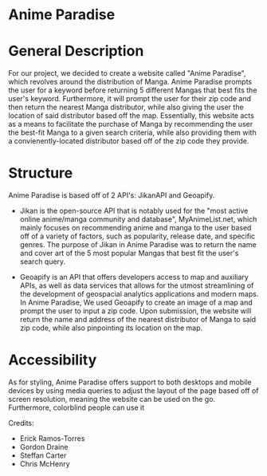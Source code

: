 # Anime Paradise

# General Description
For our project, we decided to create a website called "Anime Paradise", which revolves around the distribution of Manga. Anime Paradise prompts the user for a keyword before returning 5 different Mangas that best fits the user's keyword. Furthermore, it will prompt the user for their zip code and then return the nearest Manga distributor, while also giving the user the location of said distributor based off the map. Essentially, this website acts as a means to facilitate the purchase of Manga by recommending the user the best-fit Manga to a given search criteria, while also providing them with a convienently-located distributor based off of the zip code they provide.

# Structure
Anime Paradise is based off of 2 API's: JikanAPI and Geoapify.
- Jikan is the open-source API that is notably used for the "most active online anime/manga community and database", MyAnimeList.net, which mainly focuses on recommending anime and manga to the user based off of a variety of factors, such as popularity, release date, and specific genres. The purpose of Jikan in Anime Paradise was to return the name and cover art of the 5 most popular Mangas that best fit the user's search query.

- Geoapify is an API that offers developers access to map and auxiliary APIs, as well as data services that allows for the utmost streamlining of the development of geospacial analytics applications and modern maps. In Anime Paradise, We used Geoapify to create an image of a map and prompt the user to input a zip code. Upon submission, the website will return the name and address of the nearest distributor of Manga to said zip code, while also pinpointing its location on the map.

# Accessibility
As for styling, Anime Paradise offers support to both desktops and mobile devices by using media queries to adjust the layout of the page based off of screen resolution, meaning the website can be used on the go. Furthermore, colorblind people can use it

Credits:
- Erick Ramos-Torres
- Gordon Draine
- Steffan Carter
- Chris McHenry